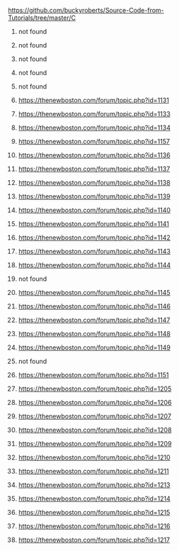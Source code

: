 https://github.com/buckyroberts/Source-Code-from-Tutorials/tree/master/C

1. not found

2. not found

3. not found

4. not found

5. not found

6. https://thenewboston.com/forum/topic.php?id=1131
 
7. https://thenewboston.com/forum/topic.php?id=1133
 
8. https://thenewboston.com/forum/topic.php?id=1134
 
9. https://thenewboston.com/forum/topic.php?id=1157

10. https://thenewboston.com/forum/topic.php?id=1136

11. https://thenewboston.com/forum/topic.php?id=1137
 
12. https://thenewboston.com/forum/topic.php?id=1138
 
13. https://thenewboston.com/forum/topic.php?id=1139
 
14. https://thenewboston.com/forum/topic.php?id=1140
 
15. https://thenewboston.com/forum/topic.php?id=1141
 
16. https://thenewboston.com/forum/topic.php?id=1142
 
17. https://thenewboston.com/forum/topic.php?id=1143
 
18. https://thenewboston.com/forum/topic.php?id=1144

19. not found

20. https://thenewboston.com/forum/topic.php?id=1145

21. https://thenewboston.com/forum/topic.php?id=1146

22. https://thenewboston.com/forum/topic.php?id=1147

23. https://thenewboston.com/forum/topic.php?id=1148

24. https://thenewboston.com/forum/topic.php?id=1149

25. not found

26. https://thenewboston.com/forum/topic.php?id=1151

27. https://thenewboston.com/forum/topic.php?id=1205

28. https://thenewboston.com/forum/topic.php?id=1206

29. https://thenewboston.com/forum/topic.php?id=1207

30. https://thenewboston.com/forum/topic.php?id=1208

31. https://thenewboston.com/forum/topic.php?id=1209

32. https://thenewboston.com/forum/topic.php?id=1210

33. https://thenewboston.com/forum/topic.php?id=1211

34. https://thenewboston.com/forum/topic.php?id=1213

35. https://thenewboston.com/forum/topic.php?id=1214

36. https://thenewboston.com/forum/topic.php?id=1215

37. https://thenewboston.com/forum/topic.php?id=1216

38. https://thenewboston.com/forum/topic.php?id=1217

